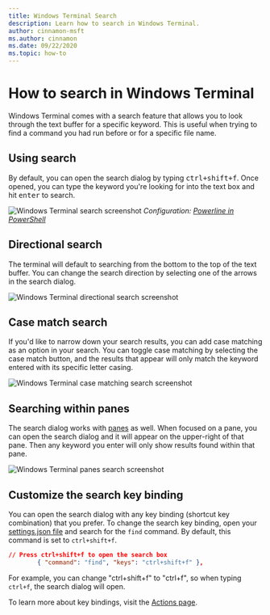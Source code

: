 ```yaml
---
title: Windows Terminal Search
description: Learn how to search in Windows Terminal.
author: cinnamon-msft
ms.author: cinnamon
ms.date: 09/22/2020
ms.topic: how-to 
---
```


# How to search in Windows Terminal

Windows Terminal comes with a search feature that allows you to look through the text buffer for a specific keyword. This is useful when trying to find a command you had run before or for a specific file name.

## Using search

By default, you can open the search dialog by typing <kbd>ctrl+shift+f</kbd>. Once opened, you can type the keyword you're looking for into the text box and hit <kbd>enter</kbd> to search.

![Windows Terminal search screenshot](./images/search.png)
_Configuration: [Powerline in PowerShell](./custom-terminal-gallery/powerline-in-powershell.md)_

## Directional search

The terminal will default to searching from the bottom to the top of the text buffer. You can change the search direction by selecting one of the arrows in the search dialog.

![Windows Terminal directional search screenshot](./images/search-direction.gif)

## Case match search

If you'd like to narrow down your search results, you can add case matching as an option in your search. You can toggle case matching by selecting the case match button, and the results that appear will only match the keyword entered with its specific letter casing.

![Windows Terminal case matching search screenshot](./images/search-case-match.gif)

## Searching within panes

The search dialog works with [panes](./panes.md) as well. When focused on a pane, you can open the search dialog and it will appear on the upper-right of that pane. Then any keyword you enter will only show results found within that pane.

![Windows Terminal panes search screenshot](./images/search-panes.gif)

## Customize the search key binding

You can open the search dialog with any key binding (shortcut key combination) that you prefer. To change the search key binding, open your [settings.json file](./install.md#settings-json-file) and search for the `find` command. By default, this command is set to `ctrl+shift+f`.

```json
// Press ctrl+shift+f to open the search box
        { "command": "find", "keys": "ctrl+shift+f" },
```

For example, you can change "ctrl+shift+f" to "ctrl+f", so when typing `ctrl+f`, the search dialog will open.

To learn more about key bindings, visit the [Actions page](./customize-settings/actions.md).

